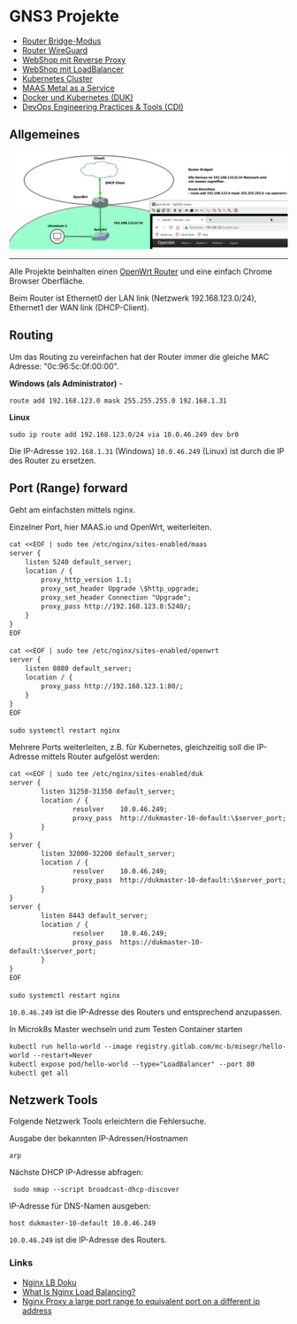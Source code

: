 GNS3 Projekte
=============

* [Router Bridge-Modus](router-bridget.md)
* [Router WireGuard](router-wireguard.md)
* [WebShop mit Reverse Proxy](webshop-reverseproxy.md)
* [WebShop mit LoadBalancer](webshop-loadbalancer.md)
* [Kubernetes Cluster](microk8s-cluster.md)
* [MAAS Metal as a Service](maas.md)
* [Docker und Kubernetes (DUK)](duk.md)
* [DevOps Engineering Practices & Tools (CDI)](cdi.md)

Allgemeines
-----------

![](../images/router.png)

- - -

Alle Projekte beinhalten einen [OpenWrt Router](https://openwrt.org/) und eine einfach Chrome Browser Oberfläche.

Beim Router ist Ethernet0 der LAN link (Netzwerk 192.168.123.0/24), Ethernet1 der WAN link (DHCP-Client).

Routing
-------

Um das Routing zu vereinfachen hat der Router immer die gleiche MAC Adresse: "0c:96:5c:0f:00:00".

**Windows (als Administrator)** - 

    route add 192.168.123.0 mask 255.255.255.0 192.168.1.31
    
**Linux**

    sudo ip route add 192.168.123.0/24 via 10.0.46.249 dev br0

Die IP-Adresse `192.168.1.31` (Windows) `10.0.46.249` (Linux) ist durch die IP des Router zu ersetzen.

Port (Range) forward
--------------------

Geht am einfachsten mittels nginx. 

Einzelner Port, hier MAAS.io und OpenWrt, weiterleiten.

    cat <<EOF | sudo tee /etc/nginx/sites-enabled/maas
    server {
        listen 5240 default_server;
        location / {
            proxy_http_version 1.1;
            proxy_set_header Upgrade \$http_upgrade;
            proxy_set_header Connection "Upgrade";          
            proxy_pass http://192.168.123.8:5240/;
        }
    }
    EOF
    
    cat <<EOF | sudo tee /etc/nginx/sites-enabled/openwrt
    server {
        listen 8080 default_server;
        location / {
            proxy_pass http://192.168.123.1:80/;
        }
    }
    EOF
    
    sudo systemctl restart nginx
        
Mehrere Ports weiterleiten, z.B. für Kubernetes, gleichzeitig soll die IP-Adresse mittels Router aufgelöst werden:     

    cat <<EOF | sudo tee /etc/nginx/sites-enabled/duk
    server {
            listen 31250-31350 default_server;
            location / {
                    resolver    10.0.46.249;
                    proxy_pass  http://dukmaster-10-default:\$server_port;
            }
    }
    server {
            listen 32000-32200 default_server;
            location / {
                    resolver    10.0.46.249;
                    proxy_pass  http://dukmaster-10-default:\$server_port;
            }
    }
    server {
            listen 8443 default_server;
            location / {
                    resolver    10.0.46.249;
                    proxy_pass  https://dukmaster-10-default:\$server_port;
            }
    }
    EOF
    
    sudo systemctl restart nginx
    
`10.0.46.249` ist die IP-Adresse des Routers und entsprechend anzupassen.

In Microk8s Master wechseln und zum Testen Container starten

    kubectl run hello-world --image registry.gitlab.com/mc-b/misegr/hello-world --restart=Never 
    kubectl expose pod/hello-world --type="LoadBalancer" --port 80
    kubectl get all
    
Netzwerk Tools
--------------

Folgende Netzwerk Tools erleichtern die Fehlersuche.

Ausgabe der bekannten IP-Adressen/Hostnamen

    arp

Nächste DHCP IP-Adresse abfragen:

     sudo nmap --script broadcast-dhcp-discover
     
IP-Adresse für DNS-Namen ausgeben:

    host dukmaster-10-default 10.0.46.249
    
`10.0.46.249` ist die IP-Adresse des Routers.    

### Links    

* [Nginx LB Doku](https://docs.nginx.com/nginx/admin-guide/load-balancer/http-load-balancer/)
* [What Is Nginx Load Balancing?](https://cloudinfrastructureservices.co.uk/nginx-load-balancing/)
* [Nginx Proxy a large port range to equivalent port on a different ip address](https://serverfault.com/questions/279262/nginx-proxy-a-large-port-range-to-equivalent-port-on-a-different-ip-address)
